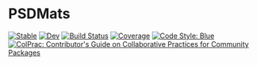 # PSDMats

[![Stable](https://img.shields.io/badge/docs-stable-blue.svg)](https://nathanaelbosch.github.io/PSDMats.jl/stable)
[![Dev](https://img.shields.io/badge/docs-dev-blue.svg)](https://nathanaelbosch.github.io/PSDMats.jl/dev)
[![Build Status](https://github.com/nathanaelbosch/PSDMats.jl/workflows/CI/badge.svg)](https://github.com/nathanaelbosch/PSDMats.jl/actions)
[![Coverage](https://codecov.io/gh/nathanaelbosch/PSDMats.jl/branch/master/graph/badge.svg)](https://codecov.io/gh/nathanaelbosch/PSDMats.jl)
[![Code Style: Blue](https://img.shields.io/badge/code%20style-blue-4495d1.svg)](https://github.com/invenia/BlueStyle)
[![ColPrac: Contributor's Guide on Collaborative Practices for Community Packages](https://img.shields.io/badge/ColPrac-Contributor's%20Guide-blueviolet)](https://github.com/SciML/ColPrac)
